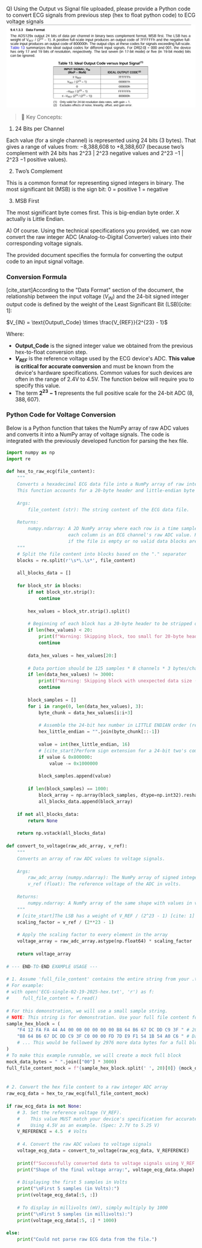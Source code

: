 
Q) Using the Output vs Signal file uploaded, please provide a Python code to convert ECG signals from previous step (hex to float python code) to ECG voltage signals
<img src="fig1_Output_vs_Signal.jpg" width=600px > 

> 🔧 Key Concepts:
1. 24 Bits per Channel

Each value (for a single channel) is represented using 24 bits (3 bytes).
That gives a range of values from:
−8,388,608 to +8,388,607 
(because two’s complement with 24 bits has 
2^23 | 2^23 negative values and 
2^23 −1 | 2^23 −1 positive values).

2. Two’s Complement

This is a common format for representing signed integers in binary.
The most significant bit (MSB) is the sign bit:
0 = positive
1 = negative

3. MSB First

The most significant byte comes first.
This is big-endian byte order. X actually is Little Endian.  

A) Of course. Using the technical specifications you provided, we can now convert the raw integer ADC (Analog-to-Digital Converter) values into their corresponding voltage signals.

The provided document specifies the formula for converting the output code to an input signal voltage.

### Conversion Formula

[cite_start]According to the "Data Format" section of the document, the relationship between the input voltage ($V_{IN}$) and the 24-bit signed integer output code is defined by the weight of the Least Significant Bit (LSB)[cite: 1]:

$V_{IN} = \text{Output\_Code} \times \frac{V_{REF}}{2^{23} - 1}$

Where:
* **Output\_Code** is the signed integer value we obtained from the previous hex-to-float conversion step.
* **$V_{REF}$** is the reference voltage used by the ECG device's ADC. **This value is critical for accurate conversion** and must be known from the device's hardware specifications. Common values for such devices are often in the range of 2.4V to 4.5V. The function below will require you to specify this value.
* The term **$2^{23} - 1$** represents the full positive scale for the 24-bit ADC ($8,388,607$).

### Python Code for Voltage Conversion

Below is a Python function that takes the NumPy array of raw ADC values and converts it into a NumPy array of voltage signals. The code is integrated with the previously developed function for parsing the hex file.

```python
import numpy as np
import re

def hex_to_raw_ecg(file_content):
    """
    Converts a hexadecimal ECG data file into a NumPy array of raw integer values.
    This function accounts for a 20-byte header and little-endian byte order.

    Args:
        file_content (str): The string content of the ECG data file.

    Returns:
        numpy.ndarray: A 2D NumPy array where each row is a time sample and
                       each column is an ECG channel's raw ADC value. Returns None
                       if the file is empty or no valid data blocks are found.
    """
    # Split the file content into blocks based on the "." separator
    blocks = re.split(r'\s*\.\s*', file_content)

    all_blocks_data = []

    for block_str in blocks:
        if not block_str.strip():
            continue

        hex_values = block_str.strip().split()

        # Beginning of each block has a 20-byte header to be stripped out.
        if len(hex_values) < 20:
            print(f"Warning: Skipping block, too small for 20-byte header.")
            continue
        
        data_hex_values = hex_values[20:]

        # Data portion should be 125 samples * 8 channels * 3 bytes/channel = 3000 bytes.
        if len(data_hex_values) != 3000:
            print(f"Warning: Skipping block with unexpected data size ({len(data_hex_values)} bytes).")
            continue

        block_samples = []
        for i in range(0, len(data_hex_values), 3):
            byte_chunk = data_hex_values[i:i+3]
            
            # Assemble the 24-bit hex number in LITTLE ENDIAN order (reverse bytes)
            hex_little_endian = "".join(byte_chunk[::-1])
            
            value = int(hex_little_endian, 16)
            # [cite_start]Perform sign extension for a 24-bit two's complement number [cite: 1]
            if value & 0x800000:
                value -= 0x1000000
            
            block_samples.append(value)

        if len(block_samples) == 1000:
            block_array = np.array(block_samples, dtype=np.int32).reshape(125, 8)
            all_blocks_data.append(block_array)

    if not all_blocks_data:
        return None

    return np.vstack(all_blocks_data)

def convert_to_voltage(raw_adc_array, v_ref):
    """
    Converts an array of raw ADC values to voltage signals.

    Args:
        raw_adc_array (numpy.ndarray): The NumPy array of signed integer ADC values.
        v_ref (float): The reference voltage of the ADC in volts.

    Returns:
        numpy.ndarray: A NumPy array of the same shape with values in volts.
    """
    # [cite_start]The LSB has a weight of V_REF / (2^23 - 1) [cite: 1]
    scaling_factor = v_ref / (2**23 - 1)
    
    # Apply the scaling factor to every element in the array
    voltage_array = raw_adc_array.astype(np.float64) * scaling_factor
    
    return voltage_array

# --- END-TO-END EXAMPLE USAGE ---

# 1. Assume 'full_file_content' contains the entire string from your .txt file
# For example:
# with open('ECG-single-02-19-2025-hex.txt', 'r') as f:
#     full_file_content = f.read()

# For this demonstration, we will use a small sample string.
# NOTE: This string is for demonstration. Use your full file content for actual conversion.
sample_hex_block = (
    "F4 12 FA FA 44 A4 00 00 00 00 00 00 B8 64 B6 67 DC DD C9 3F " # 20-byte Header
    "B8 64 B6 67 DC DD C9 3F C0 00 00 FD 7D E9 F1 54 1B 54 A0 C6 " # Data bytes...
    # ... This would be followed by 2976 more data bytes for a full block
)
# To make this example runnable, we will create a mock full block
mock_data_bytes = " ".join(["00"] * 3000)
full_file_content_mock = f"{sample_hex_block.split(' ', 20)[0]} {mock_data_bytes} ."


# 2. Convert the hex file content to a raw integer ADC array
raw_ecg_data = hex_to_raw_ecg(full_file_content_mock)

if raw_ecg_data is not None:
    # 3. Set the reference voltage (V_REF). 
    #    This value MUST match your device's specification for accurate results.
    #    Using 4.5V as an example. (Spec: 2.7V to 5.25 V)
    V_REFERENCE = 4.5  # Volts

    # 4. Convert the raw ADC values to voltage signals
    voltage_ecg_data = convert_to_voltage(raw_ecg_data, V_REFERENCE)

    print(f"Successfully converted data to voltage signals using V_REF = {V_REFERENCE}V.")
    print("Shape of the final voltage array:", voltage_ecg_data.shape)
    
    # Displaying the first 5 samples in Volts
    print("\nFirst 5 samples (in Volts):")
    print(voltage_ecg_data[:5, :])
    
    # To display in millivolts (mV), simply multiply by 1000
    print("\nFirst 5 samples (in millivolts):")
    print(voltage_ecg_data[:5, :] * 1000)

else:
    print("Could not parse raw ECG data from the file.")

```

